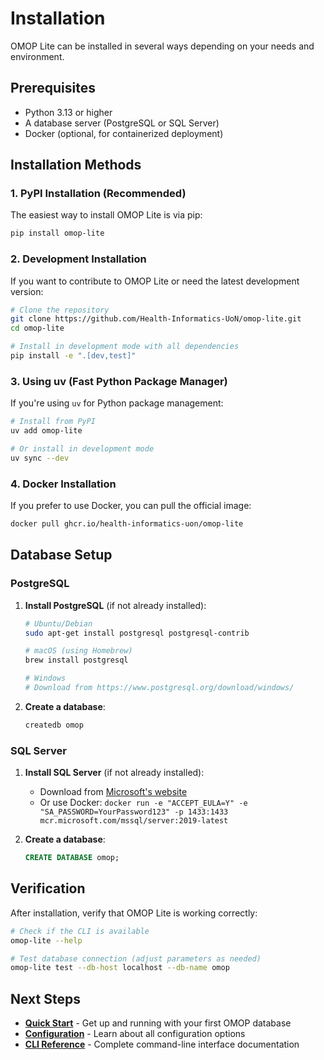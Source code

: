 # Installation

OMOP Lite can be installed in several ways depending on your needs and environment.

## Prerequisites

- Python 3.13 or higher
- A database server (PostgreSQL or SQL Server)
- Docker (optional, for containerized deployment)

## Installation Methods

### 1. PyPI Installation (Recommended)

The easiest way to install OMOP Lite is via pip:

```bash
pip install omop-lite
```

### 2. Development Installation

If you want to contribute to OMOP Lite or need the latest development version:

```bash
# Clone the repository
git clone https://github.com/Health-Informatics-UoN/omop-lite.git
cd omop-lite

# Install in development mode with all dependencies
pip install -e ".[dev,test]"
```

### 3. Using uv (Fast Python Package Manager)

If you're using `uv` for Python package management:

```bash
# Install from PyPI
uv add omop-lite

# Or install in development mode
uv sync --dev
```

### 4. Docker Installation

If you prefer to use Docker, you can pull the official image:

```bash
docker pull ghcr.io/health-informatics-uon/omop-lite
```

## Database Setup

### PostgreSQL

1. **Install PostgreSQL** (if not already installed):
   ```bash
   # Ubuntu/Debian
   sudo apt-get install postgresql postgresql-contrib
   
   # macOS (using Homebrew)
   brew install postgresql
   
   # Windows
   # Download from https://www.postgresql.org/download/windows/
   ```

2. **Create a database**:
   ```bash
   createdb omop
   ```

### SQL Server

1. **Install SQL Server** (if not already installed):
   - Download from [Microsoft's website](https://www.microsoft.com/en-us/sql-server/sql-server-downloads)
   - Or use Docker: `docker run -e "ACCEPT_EULA=Y" -e "SA_PASSWORD=YourPassword123" -p 1433:1433 mcr.microsoft.com/mssql/server:2019-latest`

2. **Create a database**:
   ```sql
   CREATE DATABASE omop;
   ```

## Verification

After installation, verify that OMOP Lite is working correctly:

```bash
# Check if the CLI is available
omop-lite --help

# Test database connection (adjust parameters as needed)
omop-lite test --db-host localhost --db-name omop
```

## Next Steps

- **[Quick Start](quick-start.md)** - Get up and running with your first OMOP database
- **[Configuration](configuration.md)** - Learn about all configuration options
- **[CLI Reference](../user-guide/cli-reference.md)** - Complete command-line interface documentation 